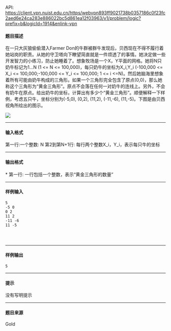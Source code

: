 API: https://client.vpn.nuist.edu.cn/https/webvpn893ff9021738b0357186c0f23fc2aed6e24ca283e886022bc5d861ea12f03963/v1/problem/logic?prefix=b&logicId=1914&enlink-vpn

#### 题目描述

在一只大灰狼偷偷潜入Farmer Don的牛群被群牛发现后，贝西现在不得不履行着她站岗的职责。从她的守卫塔向下瞭望简直就是一件烦透了的事情。她决定做一些开发智力的小练习，防止她睡着了。想象牧场是一个X，Y平面的网格。她将N只奶牛标记为1…N (1 <= N <= 100,000)，每只奶牛的坐标为X\_i,Y\_i (-100,000 <= X\_i <= 100,000;-100,000 <= Y\_i <= 100,000; 1 <= i <=N)。然后她脑海里想象着所有可能由奶牛构成的三角形。如果一个三角形完全包含了原点(0,0)，那么她称这个三角形为“黄金三角形”。原点不会落在任何一对奶牛的连线上。另外，不会有奶牛在原点。给出奶牛的坐标，计算出有多少个“黄金三角形”。顺便解释一下样例，考虑五只牛，坐标分别为(-5,0), (0,2), (11,2), (-11,-6), (11,-5)。下图是由贝西视角所绘出的图示。 

![](../file/1914_0.gif)

---

#### 输入格式

第一行:一个整数: N 第2到第N+1行: 每行两个整数X\_i，Y\_i，表示每只牛的坐标

---

#### 输出格式

\* 第一行: 一行包括一个整数，表示“黄金三角形的数量”

---

#### 样例输入
```
5
-5 0
0 2
11 2
-11 -6
11 -5




```

---

#### 样例输出
```
5
```

---

#### 提示

没有写明提示

---

#### 题目来源

Gold